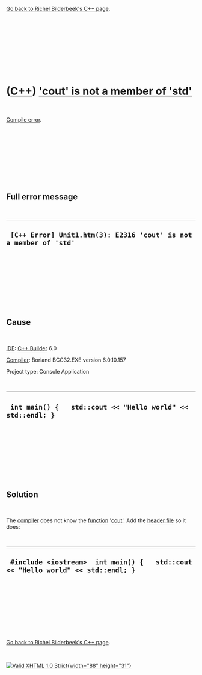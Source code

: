 

[Go back to Richel Bilderbeek's C++ page](Cpp.htm).

 

 

 

 

 

([C++](Cpp.htm)) ['cout' is not a member of 'std'](CppCompileErrorCoutIsNotAmemberOfStd.htm)
============================================================================================

 

[Compile error](CppCompileError.htm).

 

 

 

 

 

Full error message
------------------

 

  --------------------------------------------------------------------
  ` [C++ Error] Unit1.htm(3): E2316 'cout' is not a member of 'std'`
  --------------------------------------------------------------------

 

 

 

 

 

Cause
-----

 

[IDE](CppIde.htm): [C++ Builder](CppBuilder.htm) 6.0

[Compiler](CppCompiler.htm): Borland BCC32.EXE version 6.0.10.157

Project type: Console Application

 

  --------------------------------------------------------------
  ` int main() {   std::cout << "Hello world" << std::endl; }`
  --------------------------------------------------------------

 

 

 

 

 

Solution
--------

 

The [compiler](CppCompiler.htm) does not know the
[function](CppFunction.htm) '[cout](CppCout.htm)'. Add the [header
file](CppHeaderFile.htm) so it does:

 

  -----------------------------------------------------------------------------------
  ` #include <iostream>  int main() {   std::cout << "Hello world" << std::endl; }`
  -----------------------------------------------------------------------------------

 

 

 

 

 

[Go back to Richel Bilderbeek's C++ page](Cpp.htm).



 

[![Valid XHTML 1.0 Strict](valid-xhtml10.png){width="88"
height="31"}](http://validator.w3.org/check?uri=referer)
